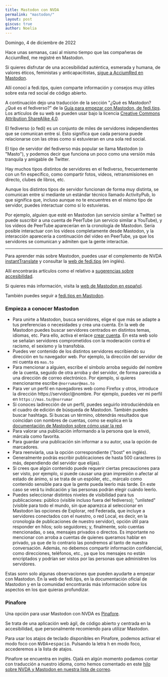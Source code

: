 ```yaml
---
title: Mastodon con NVDA
permalink: "mastodon/"
layout: post
giscus: true
author: Noelia
---
```


<footer>Domingo, 4 de diciembre de 2022</footer>

Hace unas semanas, casi al mismo tiempo que las compañeras de AcciumRed, me registré en Mastodon.

Si quieres disfrutar de una accesibilidad auténtica, esmerada y humana, de valores éticos, feministas y anticapacitistas, [sigue a AcciumRed en Mastodon](https://xarxa.cloud@acciumRed).

Allí conocí a fedi.tips, quien comparte información y consejos muy útiles sobre esta red social de código abierto.

A continuación dejo una traducción de la sección "¿Qué es Mastodon? ¿Qué es el fediverso?" de la [Guía para empezar con Mastodon, de fedi.tips](https://fedi.tips/mastodon-and-the-fediverse-beginners-start-here/#whatismastodon). Los artículos de su web se pueden usar bajo la licencia [Creative Commons Attribution ShareAlike 4.0](https://creativecommons.org/licenses/by-sa/4.0).

El fediverso (o fedi) es un conjunto de miles de servidores independientes que se comunican entre sí. Esto significa que cada persona puede relacionarse con las otras como si estuvieran en una sola red social.

El tipo de servidor del fediverso más popular se llama Mastodon (o "Masto"), y podemos decir que funciona un poco como una versión más tranquila y amigable de Twitter.

Hay muchos tipos distintos de servidores en el fediverso, frecuentemente con un fin específico, como compartir fotos, vídeos, retransmisiones en directo, clubes de libros, etc.

Aunque los distintos tipos de servidor funcionan de forma muy distinta, se comunican entre sí mediante un estándar técnico llamado ActivityPub, lo que significa que, incluso aunque no te encuentres en el mismo tipo de servidor, puedes interactuar como si lo estuvieras.

Por ejemplo, alguien que esté en Mastodon (un servicio similar a Twitter) se puede suscribir a una cuenta de PeerTube (un servicio similar a YouTube), y los vídeos de PeerTube aparecerían en la cronología de Mastodon. Sería posible interactuar con los vídeos completamente desde Mastodon, y la interacción aparecería a continuación del vídeo en PeerTube, ya que los servidores se comunican y admiten que la gente interactúe.

---

Para aprender más sobre Mastodon, puedes usar el complemento de NVDA [instantTranslate](https://addons.nvda-project.org/addons/instantTranslate) y consultar la [web de fedi.tips](https://fedi.tips) (en inglés).

Allí encontrarás artículos como el relativo a [sugerencias sobre accesibilidad](https://fedi.tips/mastodon-and-fediverse-accessibility-tips/).

Si quieres más información, visita la [web de Mastodon en español](https://joinmastodon.org/es).

También puedes seguir a [fedi.tips en Mastodon](https://mastodon.social/@fedi.tips).

### Empieza a conocer Mastodon

- Para unirte a Mastodon, busca servidores, elige el que más se adapte a tus preferencias o necesidades y crea una cuenta. En la web de Mastodon puedes buscar servidores centrados en distintos temas, idiomas, etc. Para ello, activa el enlace [crear cuenta](https://joinmastodon.org/es/servers). En esta web solo se señalan servidores comprometidos con la moderación contra el racismo, el sexismo y la transfobia.
- Puedes ver contenido de los distintos servidores escribiendo su dirección en tu navegador web. Por ejemplo, la dirección del servidor de mi cuenta es `mas.to`
- Para mencionar a alguien, escribe el símbolo arroba seguido del nombre de la cuenta, seguido de otra arroba y del servidor, de forma parecida a una dirección de correo electrónico. Por ejemplo, si quieres mencionarme escribe `@norrumar@mas.to`
- Para ver un perfil en navegadores web como Firefox y otros, introduce la dirección https://servidor/@nombre. Por ejemplo, puedes ver mi perfil en `https://mas.to/@norrumar`
- Si conoces ladirección de un perfil, puedes seguirlo introduciéndola en el cuadro de edición de búsqueda de Mastodon. También puedes buscar hashtags. Si buscas un término, obtendrás resultados que coincidan con nombres de cuentas, como se explica en la [documentación de Mastodon sobre cómo usar la red](https://docs.joinmastodon.org/user/network).
- Para valorar una publicación informando a la persona que la envió, márcala como favorita.
- Para guardar una publicación sin informar a su autor, usa la opción de marcadores.
- Para reenviarla, usa la opción correspondiente ("bost" en inglés).
- Generalmente podrás escribir publicaciones de hasta 500 caracteres (o más, dependiendo del servidor que elijas).
- Si crees que algún contenido puede requerir ciertas precauciones para ser visto, por ejemplo, si puede causar una gran impresión o afectar al estado de ánimo, si se trata de un espóiler, etc., márcalo como contenido sensible para que la gente pueda leerlo más tarde. En este caso se verá tu indicación y las personas podrán elegir cuándo leerlo.
- Puedes seleccionar distintos niveles de visibilidad para tus publicaciones: público (visible incluso fuera del fediverso); "unlisted" (visible para todo el mundo, sin que aparezca al seleccionar en Mastodon las opciones de Explorar, red Federada, que incluye a servidores conectados con el nuestro, o red Local, es decir, en la cronología de publicaciones de nuestro servidor), opción útil para responder en hilos; solo seguidores; y, finalmente, solo cuentas mencionadas, o sea, mensajes privados o directos. Es importante no mencionar con arroba a cuentas de quienes queramos hablar en privado, ya que de lo contrario las pondremos al tanto de nuestra conversación. Además, no debemos compartir información confidencial, como direcciones, teléfonos, etc., ya que los mensajes no están encriptados y podrían ser vistos por las personas que administren los servidores.

Estas sonn solo algunas observaciones que pueden ayudarte a empezar con Mastodon. En la web de fedi.tips, en la documentación oficial de Mastodon y en la comunidad encontrarás más información sobre los aspectos en los que quieras profundizar.

### Pinafore

Una opción para usar Mastodon con NVDA es [Pinafore](https://pinafore.social).

Se trata de una aplicación web ágil, de código abierto y centrada en la accesibilidad, que personalmente recomiendo para utilizar Mastodon.

Para usar los atajos de teclado disponibles en Pinafore, podemos activar el modo foco con <kbd>NVDA+espacio</kbd>. Pulsando la letra <kbd>h</kbd> en modo foco, accederemos a la lista de atajos.

Pinafore se encuentra en inglés. Ojalá en algún momento podamos contar con traducción a nuestro idioma, como hemos comentado en este [hilo sobre NVDA y Mastodon en nuestra lista de correo](https://nvdaes.groups.io/g/lista/topic/94987584).
